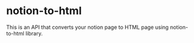 # notion-to-html
This is an API that converts your notion page to HTML page using notion-to-html library.
